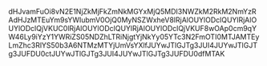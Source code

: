 dHJvamFuOi8vN2E1NjZkMjFkZmNkMGYxMjQ5MDI3NWZkM2RkM2NmYzRAdHJzMTEuYm9sYWIubmV0OjQ0MyNSZWxheV8lRjAlOUYlODclQUYlRjAlOUYlODclQjVKUC0lRjAlOUYlODclQUYlRjAlOUYlODclQjVKUF8wOAp0cm9qYW46Ly9iYzY1YWRiZS05NDZhLTRiNjgtYjNkYy05YTc3N2FmOTI0MTJAMTEyLmZhc3RlYS50b3A6NTMzMTYjUmVsYXlfJUYwJTlGJTg3JUI4JUYwJTlGJTg3JUFDU0ctJUYwJTlGJTg3JUI4JUYwJTlGJTg3JUFDU0dfMTAK